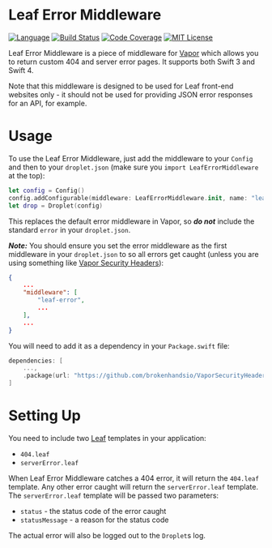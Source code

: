 # Leaf Error Middleware

[![Language](https://img.shields.io/badge/Swift-4-brightgreen.svg)](https://swift.org)
[![Build Status](https://travis-ci.org/brokenhandsio/leaf-error-middleware.svg?branch=master)](https://travis-ci.org/brokenhandsio/leaf-error-middleware)
[![Code Coverage](https://codecov.io/gh/brokenhandsio/leaf-error-middleware/branch/master/graph/badge.svg)](https://codecov.io/gh/brokenhandsio/leaf-error-middleware)
[![MIT License](https://img.shields.io/badge/license-MIT-blue.svg)](https://raw.githubusercontent.com/brokenhandsio/leaf-error-middleware/master/LICENSE)

Leaf Error Middleware is a piece of middleware for [Vapor](https://github.com/vapor/vapor) which allows you to return custom 404 and server error pages. It supports both Swift 3 and Swift 4.

Note that this middleware is designed to be used for Leaf front-end websites only - it should not be used for providing JSON error responses for an API, for example. 

# Usage

To use the Leaf Error Middleware, just add the middleware to your `Config` and then to your `droplet.json` (make sure you `import LeafErrorMiddleware` at the top):

```swift
let config = Config()
config.addConfigurable(middleware: LeafErrorMiddleware.init, name: "leaf-error"))
let drop = Droplet(config)
```

This replaces the default error middleware in Vapor, so ***do not*** include the standard `error` in your `droplet.json`.

***Note:*** You should ensure you set the error middleware as the first middleware in your `droplet.json` to so all errors get caught (unless you are using something like [Vapor Security Headers](https://github.com/brokenhandsio/VaporSecurityHeaders/)):

```json
{
    ...
    "middleware": [
        "leaf-error",
        ...
    ],
    ...
}
```

You will need to add it as a dependency in your `Package.swift` file:

```swift
dependencies: [
    ...,
    .package(url: "https://github.com/brokenhandsio/VaporSecurityHeaders", from: "1.1.0")
]
```

# Setting Up

You need to include two [Leaf](https://github.com/vapor/leaf) templates in your application:

* `404.leaf`
* `serverError.leaf`

When Leaf Error Middleware catches a 404 error, it will return the `404.leaf` template. Any other error caught will return the `serverError.leaf` template. The `serverError.leaf` template will be passed two parameters:

* `status` - the status code of the error caught
* `statusMessage` - a reason for the status code

The actual error will also be logged out to the `Droplet`s log.
